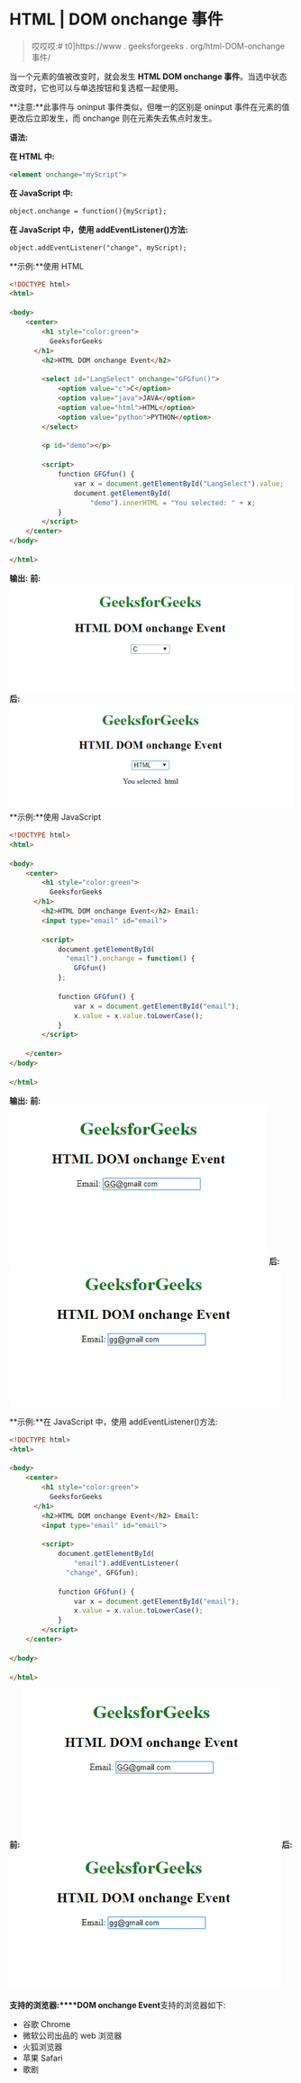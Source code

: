 # HTML | DOM onchange 事件

> 哎哎哎:# t0]https://www . geeksforgeeks . org/html-DOM-onchange 事件/

当一个元素的值被改变时，就会发生 **HTML DOM onchange 事件**。当选中状态改变时，它也可以与单选按钮和复选框一起使用。

**注意:**此事件与 oninput 事件类似，但唯一的区别是 oninput 事件在元素的值更改后立即发生，而 onchange 则在元素失去焦点时发生。

**语法:**

**在 HTML 中:**

```html
<element onchange="myScript">
```

**在 JavaScript 中:**

```html
object.onchange = function(){myScript};
```

**在 JavaScript 中，使用 addEventListener()方法:**

```html
object.addEventListener("change", myScript);
```

**示例:**使用 HTML

```html
<!DOCTYPE html>
<html>

<body>
    <center>
        <h1 style="color:green">
          GeeksforGeeks
      </h1>
        <h2>HTML DOM onchange Event</h2>

        <select id="LangSelect" onchange="GFGfun()">
            <option value="c">C</option>
            <option value="java">JAVA</option>
            <option value="html">HTML</option>
            <option value="python">PYTHON</option>
        </select>

        <p id="demo"></p>

        <script>
            function GFGfun() {
                var x = document.getElementById("LangSelect").value;
                document.getElementById(
                    "demo").innerHTML = "You selected: " + x;
            }
        </script>
    </center>
</body>

</html>
```

**输出:**
**前:**
![](img/93ca962f97d140e0d5f2870f4f2ebb43.png)
**后:**
![](img/6d3a114b20af9f62bce34cb003fe2587.png)
**示例:**使用 JavaScript

```html
<!DOCTYPE html>
<html>

<body>
    <center>
        <h1 style="color:green">
          GeeksforGeeks
      </h1>
        <h2>HTML DOM onchange Event</h2> Email:
        <input type="email" id="email">

        <script>
            document.getElementById(
              "email").onchange = function() {
                GFGfun()
            };

            function GFGfun() {
                var x = document.getElementById("email");
                x.value = x.value.toLowerCase();
            }
        </script>

    </center>
</body>

</html>
```

**输出:**
**前:**
![](img/82e39ebec8ae009dee543580f2547e63.png)
**后:**
![](img/26ca4ce30ed6b9e7c3c7ed7534e163e2.png)

**示例:**在 JavaScript 中，使用 addEventListener()方法:

```html
<!DOCTYPE html>
<html>

<body>
    <center>
        <h1 style="color:green">
          GeeksforGeeks
      </h1>
        <h2>HTML DOM onchange Event</h2> Email:
        <input type="email" id="email">

        <script>
            document.getElementById(
                "email").addEventListener(
              "change", GFGfun);

            function GFGfun() {
                var x = document.getElementById("email");
                x.value = x.value.toLowerCase();
            }
        </script>
    </center>

</body>

</html>
```

**前:**
![](img/82e39ebec8ae009dee543580f2547e63.png)
**后:**
![](img/26ca4ce30ed6b9e7c3c7ed7534e163e2.png)

**支持的浏览器:****DOM onchange Event**支持的浏览器如下:

*   谷歌 Chrome
*   微软公司出品的 web 浏览器
*   火狐浏览器
*   苹果 Safari
*   歌剧